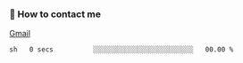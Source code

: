 
### 📮 How to contact me

[Gmail](lshcara@gmail.com)

<!--START_SECTION:waka-->

```text
sh   0 secs          ░░░░░░░░░░░░░░░░░░░░░░░░░   00.00 %
```

<!--END_SECTION:waka-->

